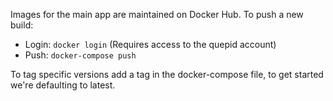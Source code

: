 Images for the main app are maintained on Docker Hub.  To push a new build:

- Login: `docker login` (Requires access to the quepid account)
- Push: `docker-compose push`

To tag specific versions add a tag in the docker-compose file, to get started we're defaulting to latest.

